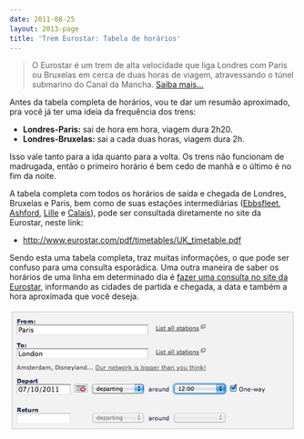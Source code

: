 ```yaml
---
date: 2011-08-25
layout: 2013-page
title: 'Trem Eurostar: Tabela de horários'
---
```


> O Eurostar é um trem de alta velocidade que liga Londres com Paris ou Bruxelas em cerca de duas horas de viagem, atravessando o túnel submarino do Canal da Mancha. [Saiba mais…](/trem-eurostar/)

Antes da tabela completa de horários, vou te dar um resumão aproximado, pra você já ter uma ideia da frequência dos trens:

  * **Londres-Paris:** sai de hora em hora, viagem dura 2h20.
  * **Londres-Bruxelas:** sai a cada duas horas, viagem dura 2h.

Isso vale tanto para a ida quanto para a volta. Os trens não funcionam de madrugada, então o primeiro horário é bem cedo de manhã e o último é no fim da noite.

A tabela completa com todos os horários de saída e chegada de Londres, Bruxelas e Paris, bem como de suas estações intermediárias ([Ebbsfleet](http://en.wikipedia.org/wiki/Ebbsfleet_International_railway_station), [Ashford](http://en.wikipedia.org/wiki/Ashford_International_railway_station), [Lille](http://en.wikipedia.org/wiki/Gare_de_Lille_Europe) e [Calais](http://en.wikipedia.org/wiki/Gare_de_Calais-Fr%C3%A9thun)), pode ser consultada diretamente no site da Eurostar, neste link:

  * <http://www.eurostar.com/pdf/timetables/UK_timetable.pdf>

Sendo esta uma tabela completa, traz muitas informações, o que pode ser confuso para uma consulta esporádica. Uma outra maneira de saber os horários de uma linha em determinado dia é [fazer uma consulta no site da Eurostar](http://www.eurostar.com/dynamic/booking.search?VT=TT), informando as cidades de partida e chegada, a data e também a hora aproximada que você deseja.

![Exemplo de consulta no site da Eurostar: viagem de Paris a Londres no dia 07/10/2011 saindo perto do meio-dia — Só ida, sem volta (one-way)](/wp/wp-content/uploads/2011/08/eurostar-timetable-search.png)
